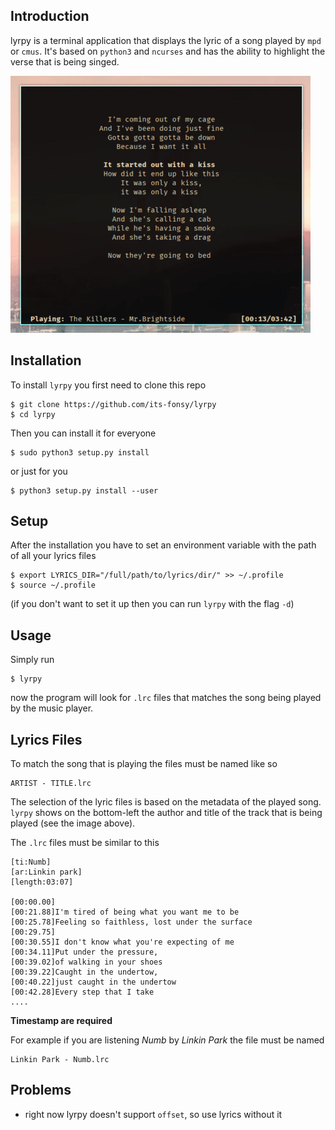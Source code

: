 ## Introduction
lyrpy is a terminal application that displays the lyric of a song played by
`mpd` or `cmus`. It's based on `python3` and `ncurses` and has the ability to
highlight the verse that is being singed.

![lyrpy](doc/img/lyrpy.gif)


## Installation
To install `lyrpy` you first need to clone this repo

	$ git clone https://github.com/its-fonsy/lyrpy
	$ cd lyrpy

Then you can install it for everyone

	$ sudo python3 setup.py install

or just for you

	$ python3 setup.py install --user


## Setup
After the installation you have to set an environment variable with the path
of all your lyrics files

	$ export LYRICS_DIR="/full/path/to/lyrics/dir/" >> ~/.profile
	$ source ~/.profile

(if you don't want to set it up then you can run `lyrpy` with the flag `-d`)
	

## Usage
Simply run

	$ lyrpy

now the program will look for `.lrc` files that matches the song being played by the music player.


## Lyrics Files
To match the song that is playing the files must be named like so

	ARTIST - TITLE.lrc

The selection of the lyric files is based on the metadata of the played song.
`lyrpy` shows on the bottom-left the author and title of the track that is
being played (see the image above).

The `.lrc` files must be similar to this

```
[ti:Numb]
[ar:Linkin park]
[length:03:07]

[00:00.00]
[00:21.88]I'm tired of being what you want me to be
[00:25.78]Feeling so faithless, lost under the surface
[00:29.75]
[00:30.55]I don't know what you're expecting of me
[00:34.11]Put under the pressure,
[00:39.02]of walking in your shoes
[00:39.22]Caught in the undertow,
[00:40.22]just caught in the undertow
[00:42.28]Every step that I take
....
```
**Timestamp are required**

For example if you are listening *Numb* by *Linkin Park* the file must be named

	Linkin Park - Numb.lrc


## Problems
+ right now lyrpy doesn't support `offset`, so use lyrics without it
